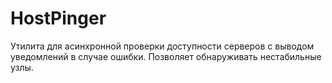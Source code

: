 # HostPinger
Утилита для асинхронной проверки доступности серверов с выводом уведомлений в случае ошибки. Позволяет обнаруживать нестабильные узлы.
